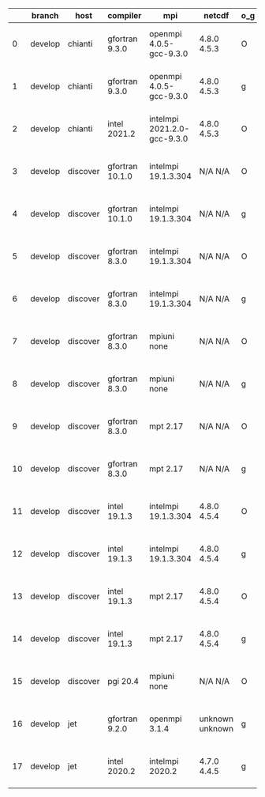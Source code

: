 |    | branch   | host     | compiler        | mpi                         | netcdf          | o_g   | os    | build   | u_pass   | u_fail   | s_pass   | s_fail   | e_pass   | e_fail   | nuopc_pass   | nuopc_fail   | artifacts_hash                                                                                                                                                        | modified                  |
|----|----------|----------|-----------------|-----------------------------|-----------------|-------|-------|---------|----------|----------|----------|----------|----------|----------|--------------|--------------|-----------------------------------------------------------------------------------------------------------------------------------------------------------------------|---------------------------|
|  0 | develop  | chianti  | gfortran 9.3.0  | openmpi 4.0.5-gcc-9.3.0     | 4.8.0 4.5.3     | O     | Linux | pass    | 13788    | 0        | 49       | 0        | 80       | 0        | 50           | 0            | [artifacts](https://github.com/esmf-org/esmf-test-artifacts/tree/ee6e6e362ef9a56b817586133979e6a871630b64/develop/chianti/gfortran/9.3.0/O/openmpi/4.0.5-gcc-9.3.0)   | 2022-07-21 01:58:20 -0400 |
|  1 | develop  | chianti  | gfortran 9.3.0  | openmpi 4.0.5-gcc-9.3.0     | 4.8.0 4.5.3     | g     | Linux | pass    | 13788    | 0        | 49       | 0        | 80       | 0        | 50           | 0            | [artifacts](https://github.com/esmf-org/esmf-test-artifacts/tree/174ce77b5ab341d5710d9c9050211507cdf353a9/develop/chianti/gfortran/9.3.0/g/openmpi/4.0.5-gcc-9.3.0)   | 2022-07-21 02:54:42 -0400 |
|  2 | develop  | chianti  | intel 2021.2    | intelmpi 2021.2.0-gcc-9.3.0 | 4.8.0 4.5.3     | O     | Linux | pass    | 13788    | 0        | 49       | 0        | 80       | 0        | 50           | 0            | [artifacts](https://github.com/esmf-org/esmf-test-artifacts/tree/fa13b9b7ec1cb783497b67055f86cf6cec588406/develop/chianti/intel/2021.2/O/intelmpi/2021.2.0-gcc-9.3.0) | 2022-07-21 02:28:47 -0400 |
|  3 | develop  | discover | gfortran 10.1.0 | intelmpi 19.1.3.304         | N/A N/A         | O     | Linux | pass    | 13773    | 15       | 49       | 0        | 80       | 0        | 50           | 0            | [artifacts](https://github.com/esmf-org/esmf-test-artifacts/tree/29bb0f32ad7479346fe4e5f6590a353a9b9e6daf/develop/discover/gfortran/10.1.0/O/intelmpi/19.1.3.304)     | 2022-07-21 01:46:39 -0400 |
|  4 | develop  | discover | gfortran 10.1.0 | intelmpi 19.1.3.304         | N/A N/A         | g     | Linux | pass    | 13773    | 15       | 49       | 0        | 80       | 0        | 50           | 0            | [artifacts](https://github.com/esmf-org/esmf-test-artifacts/tree/5d7fd288ac6b36ca3abdea1b5d5d31ae5ece6539/develop/discover/gfortran/10.1.0/g/intelmpi/19.1.3.304)     | 2022-07-21 01:58:26 -0400 |
|  5 | develop  | discover | gfortran 8.3.0  | intelmpi 19.1.3.304         | N/A N/A         | O     | Linux | pass    | 13773    | 15       | 49       | 0        | 80       | 0        | 50           | 0            | [artifacts](https://github.com/esmf-org/esmf-test-artifacts/tree/83392b91998e1b0d921a1be001415fb1b6c5c134/develop/discover/gfortran/8.3.0/O/intelmpi/19.1.3.304)      | 2022-07-21 01:42:45 -0400 |
|  6 | develop  | discover | gfortran 8.3.0  | intelmpi 19.1.3.304         | N/A N/A         | g     | Linux | pass    | 13773    | 15       | 49       | 0        | 80       | 0        | 50           | 0            | [artifacts](https://github.com/esmf-org/esmf-test-artifacts/tree/95249e81828d793fd2fe439cdde9d5eb8b63941d/develop/discover/gfortran/8.3.0/g/intelmpi/19.1.3.304)      | 2022-07-21 01:52:30 -0400 |
|  7 | develop  | discover | gfortran 8.3.0  | mpiuni none                 | N/A N/A         | O     | Linux | pass    | 12265    | 0        | 8        | 0        | 43       | 0        | 0            | 50           | [artifacts](https://github.com/esmf-org/esmf-test-artifacts/tree/7e5ad823c22faf003a1bc6d2d3e34d12fabb0961/develop/discover/gfortran/8.3.0/O/mpiuni/none)              | 2022-07-21 01:35:20 -0400 |
|  8 | develop  | discover | gfortran 8.3.0  | mpiuni none                 | N/A N/A         | g     | Linux | pass    | 12265    | 0        | 8        | 0        | 43       | 0        | 0            | 50           | [artifacts](https://github.com/esmf-org/esmf-test-artifacts/tree/32f1ad26a4d91604da488c8c27767aea2119b33f/develop/discover/gfortran/8.3.0/g/mpiuni/none)              | 2022-07-21 01:48:16 -0400 |
|  9 | develop  | discover | gfortran 8.3.0  | mpt 2.17                    | N/A N/A         | O     | Linux | pass    | 13788    | 0        | 49       | 0        | 80       | 0        | 46           | 4            | [artifacts](https://github.com/esmf-org/esmf-test-artifacts/tree/7e5ad823c22faf003a1bc6d2d3e34d12fabb0961/develop/discover/gfortran/8.3.0/O/mpt/2.17)                 | 2022-07-21 01:35:20 -0400 |
| 10 | develop  | discover | gfortran 8.3.0  | mpt 2.17                    | N/A N/A         | g     | Linux | pass    | 13788    | 0        | 47       | 2        | 80       | 0        | 46           | 4            | [artifacts](https://github.com/esmf-org/esmf-test-artifacts/tree/5024fb62aa4d78e52fa79fe95132320f6c755769/develop/discover/gfortran/8.3.0/g/mpt/2.17)                 | 2022-07-21 01:51:15 -0400 |
| 11 | develop  | discover | intel 19.1.3    | intelmpi 19.1.3.304         | 4.8.0 4.5.4     | O     | Linux | pass    | 13788    | 0        | 49       | 0        | 80       | 0        | 50           | 0            | [artifacts](https://github.com/esmf-org/esmf-test-artifacts/tree/9c074b3f8f53086b4c724076b5438cfd1668c2f0/develop/discover/intel/19.1.3/O/intelmpi/19.1.3.304)        | 2022-07-21 02:02:56 -0400 |
| 12 | develop  | discover | intel 19.1.3    | intelmpi 19.1.3.304         | 4.8.0 4.5.4     | g     | Linux | pass    | 13788    | 0        | 49       | 0        | 80       | 0        | 50           | 0            | [artifacts](https://github.com/esmf-org/esmf-test-artifacts/tree/0f502c4210c243f63e3f2095e5561e789eacce8e/develop/discover/intel/19.1.3/g/intelmpi/19.1.3.304)        | 2022-07-21 02:07:11 -0400 |
| 13 | develop  | discover | intel 19.1.3    | mpt 2.17                    | 4.8.0 4.5.4     | O     | Linux | pass    | 13665    | 123      | 49       | 0        | 80       | 0        | 50           | 0            | [artifacts](https://github.com/esmf-org/esmf-test-artifacts/tree/5704a767a2c84a527bcc1d1481979116a527ef3f/develop/discover/intel/19.1.3/O/mpt/2.17)                   | 2022-07-21 01:54:15 -0400 |
| 14 | develop  | discover | intel 19.1.3    | mpt 2.17                    | 4.8.0 4.5.4     | g     | Linux | pass    | 13788    | 0        | 49       | 0        | 80       | 0        | 50           | 0            | [artifacts](https://github.com/esmf-org/esmf-test-artifacts/tree/5d7fd288ac6b36ca3abdea1b5d5d31ae5ece6539/develop/discover/intel/19.1.3/g/mpt/2.17)                   | 2022-07-21 01:58:26 -0400 |
| 15 | develop  | discover | pgi 20.4        | mpiuni none                 | N/A N/A         | O     | Linux | pass    | 11638    | 627      | 6        | 2        | 40       | 3        | 0            | 50           | [artifacts](https://github.com/esmf-org/esmf-test-artifacts/tree/9a2397e27770fe02b3c1daca794c712e3459ba94/develop/discover/pgi/20.4/O/mpiuni/none)                    | 2022-07-21 03:12:11 -0400 |
| 16 | develop  | jet      | gfortran 9.2.0  | openmpi 3.1.4               | unknown unknown | g     | Linux | fail    | fail     | fail     | fail     | fail     | fail     | fail     | 0            | 50           | [artifacts](https://github.com/esmf-org/esmf-test-artifacts/tree/31b7d873f3f745865aef94e69c8e251a13c43740/develop/jet/gfortran/9.2.0/g/openmpi/3.1.4)                 | 2022-07-21 04:05:42 +0000 |
| 17 | develop  | jet      | intel 2020.2    | intelmpi 2020.2             | 4.7.0 4.4.5     | g     | Linux | pass    | pending  | pending  | pending  | pending  | pending  | pending  | pending      | pending      | [artifacts](https://github.com/esmf-org/esmf-test-artifacts/tree/6e465f8f4f0a2ea6c801e33845682e19c21efe85/develop/jet/intel/2020.2/g/intelmpi/2020.2)                 | 2022-07-21 04:08:28 +0000 |